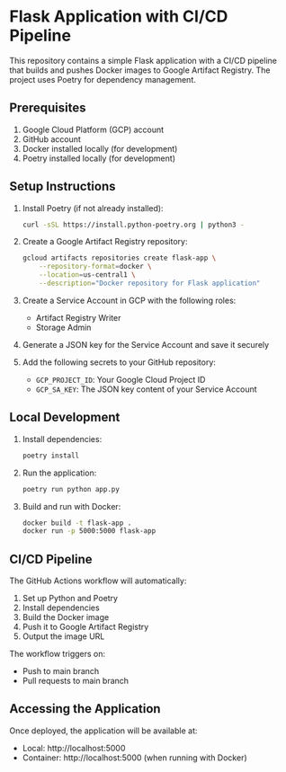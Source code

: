 # Flask Application with CI/CD Pipeline

This repository contains a simple Flask application with a CI/CD pipeline that builds and pushes Docker images to Google Artifact Registry. The project uses Poetry for dependency management.

## Prerequisites

1. Google Cloud Platform (GCP) account
2. GitHub account
3. Docker installed locally (for development)
4. Poetry installed locally (for development)

## Setup Instructions

1. Install Poetry (if not already installed):
   ```bash
   curl -sSL https://install.python-poetry.org | python3 -
   ```

2. Create a Google Artifact Registry repository:
   ```bash
   gcloud artifacts repositories create flask-app \
       --repository-format=docker \
       --location=us-central1 \
       --description="Docker repository for Flask application"
   ```

3. Create a Service Account in GCP with the following roles:
   - Artifact Registry Writer
   - Storage Admin

4. Generate a JSON key for the Service Account and save it securely

5. Add the following secrets to your GitHub repository:
   - `GCP_PROJECT_ID`: Your Google Cloud Project ID
   - `GCP_SA_KEY`: The JSON key content of your Service Account

## Local Development

1. Install dependencies:
   ```bash
   poetry install
   ```

2. Run the application:
   ```bash
   poetry run python app.py
   ```

3. Build and run with Docker:
   ```bash
   docker build -t flask-app .
   docker run -p 5000:5000 flask-app
   ```

## CI/CD Pipeline

The GitHub Actions workflow will automatically:
1. Set up Python and Poetry
2. Install dependencies
3. Build the Docker image
4. Push it to Google Artifact Registry
5. Output the image URL

The workflow triggers on:
- Push to main branch
- Pull requests to main branch

## Accessing the Application

Once deployed, the application will be available at:
- Local: http://localhost:5000
- Container: http://localhost:5000 (when running with Docker) 